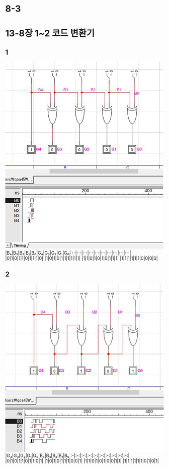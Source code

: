 # 8-3
# 13-8장 1~2 코드 변환기
## 1
![1](/img13-8/1.JPG)
|B₄|B₃|B₂|B₁|B₀|G₄|G₃|G₂|G₁|G₀|
:-|:-:|:-:|:-:|:-:|:-:|:-:|:-:|:-:|:-:|
|0|1|0|1|1|0|1|1|1|0|
|1|0|1|0|1|1|1|1|1|1|
|1|1|0|1|0|1|0|1|1|1|
|1|1|1|1|1|1|0|0|0|0|


## 2
![1](/img13-8/2.JPG)
|G₄|G₃|G₂|G₁|G₀|B₄|B₃|B₂|B₁|B₀
:-|:-:|:-:|:-:|:-:|:-:|:-:|:-:|:-:|:-:|
|0|1|0|1|1|0|1|1|0|1|
|1|0|1|0|1|1|1|0|0|1|
|1|1|0|1|0|1|0|0|1|1|
|1|1|1|1|1|1|0|1|0|1|
